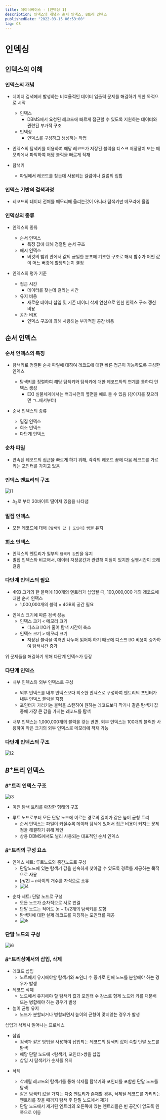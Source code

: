 ```yaml
---
title: 데이터베이스 - [인덱싱 1]
description: 인덱스의 개념과 순서 인덱스, B트리 인덱스
publishedDate: "2022-03-15 06:53:00"
tag: CS
---
```


# 인덱싱

## 인덱스의 이해

### 인덱스의 개념

- 데이터 검색에서 발생하는 비효율적인 데이터 입출력 문제를 해결하기 위한 목적으로 시작

  - 인덱스
    - DBMS에서 요청된 레코드에 빠르게 접근할 수 있도록 지원하는 데이터와 관련된 부가적 구조
  - 인덱싱
    - 인덱스를 구성하고 생성하는 작업

- 인덱스의 탐색키를 이용하여 해당 레코드가 저장된 블럭을 디스크 저장장치 또는 메모리에서 파악하여 해당 블럭을 빠르게 적재

- 탐색키
  - 파일에서 레코드를 찾는데 사용되는 컬럼이나 컬럼의 집합

### 인덱스 기반의 검색과정

- 레코드의 데이터 전체를 메모리에 올리는것이 아니라 탐색키만 메모리에 올림

### 인덱싱의 종류

- 인덱스의 종류

  - 순서 인덱스
    - 특정 값에 대해 정렬된 순서 구조
  - 해시 인덱스
    - 버킷의 범위 안에서 값의 균일한 분포에 기초한 구조로 해시 함수가 어떤 값이 어느 버킷에 할당되는지 결정

- 인덱스의 평가 기준
  - 접근 시간
    - 데이터를 찾는데 걸리는 시간
  - 유지 비용
    - 새로운 데이터 삽입 및 기존 데이터 삭제 연산으로 인한 인덱스 구조 갱신 비용
  - 공간 비용
    - 인덱스 구조에 의해 사용되는 부가적인 공간 비용

## 순서 인덱스

### 순서 인덱스의 특징

- 탐색키로 정렬된 순차 파일에 대하여 레코드에 대한 빠른 접근이 가능하도록 구성한 인덱스

  - 탐색키를 정렬하여 해당 탐색키와 탐색키에 대한 레코드와의 연계를 통하여 인덱스 생성
    - EX) 실물세계에서는 백과사전의 옆면을 예로 들 수 있음 (강아지를 찾으려면 ㄱ..에서부터)

- 순서 인덱스의 종류
  - 밀집 인덱스
  - 희소 인덱스
  - 다단계 인덱스

### 순차 파일

- 연속된 레코드의 접근을 빠르게 하기 위해, 각각의 레코드 끝에 다음 레코드를 가르키는 포인터를 가지고 있음

### 인덱스 엔트리의 구조

![i1](/images/posts/db-indexing/i1.png)

- $b_2$로 부터 30바이트 떨어져 있음을 나타냄

### 밀집 인덱스

- 모든 레코드에 대해 `[탐색키 값 | 포인터]` 쌍을 유지

### 희소 인덱스

- 인덱스의 엔트리가 일부의 `탐색키 값`만을 유지
- 밀집 인덱스와 비교해서, 데이터 저장공간과 관련해 이점이 있지만 실행시간이 오래걸림

### 다단계 인덱스의 필요

- 4KB 크기의 한 블럭에 100개의 엔트리가 삽입될 때, 100,000,000 개의 레코드에 대한 순서 인덱스
  - 1,000,000개의 블럭 = 4GB의 공간 필요

* 인덱스 크기에 따른 검색 성능
  - 인덱스 크기 < 메모리 크기
    - 디스크 I/O가 줄어 탐색 시간이 축소
  - 인덱스 크기 > 메모리 크기
    - 저장된 블럭을 여러번 나누어 읽어야 하기 때문에 디스크 I/O 비용이 증가하여 탐색시간 증가

위 문제들을 해결하기 위해 다단계 인덱스가 등장

### 다단계 인덱스

- 내부 인덱스와 외부 인덱스로 구성

  - 외부 인덱스를 내부 인덱스보다 희소한 인덱스로 구성하여 엔트리의 포인터가 내부 인덱스 블럭을 지칭
  - 포인터가 가리키는 블럭을 스캔하여 원하는 레코드보다 작거나 같은 탐색키 값 중에 가장 큰 값을 가지는 레코드를 탐색

- 내부 인덱스는 1,000,000개의 블럭을 갖는 반면, 외부 인덱스는 100개의 블럭만 사용하여 작은 크기의 외부 인덱스로 메모리에 적재 가능

### 다단계 인덱스의 구조

![i2](/images/posts/db-indexing/i2.png)

## $B^{+}$트리 인덱스

### $B^{+}$트리 인덱스 구조

![i3](/images/posts/db-indexing/i3.png)

- 이진 탐색 트리를 확장한 형태의 구조

* 루트 노드로부터 모든 단말 노드에 이르는 경로의 길이가 같은 높이 균형 트리
  - 순서 인덱스는 파일이 커질수록 데이터 탐색에 있어서 접근 비용이 커지는 문제점을 해결하기 위해 제안
  - 상용 DBMS에서도 널리 사용되는 대표적인 순서 인덱스

### $B^{+}$트리의 구성 요소

- 인덱스 세트: 루트노드와 중간노드로 구성
  - 단말노드에 있는 탐색키 값을 신속하게 찾아갈 수 있도록 경로를 제공하는 목적으로 사용
  - $[n/2]$ ~ $n$사이의 개수를 자식으로 소유
  - ![i4](/images/posts/db-indexing/i4.png)

* 순차 세트: 단말 노드로 구성
  - 모든 노드가 순차적으로 서로 연결
  - 단말 노드는 적어도 $(n-1)/2$개의 탐색키를 포함
  - 탐색키에 대한 실제 레코드를 지칭하는 포인터를 제공
  - ![i5](/images/posts/db-indexing/i5.png)

### 단말 노드의 구성

![i6](/images/posts/db-indexing/i6.png)

### $B^{+}$트리상에서의 삽입, 삭제

- 레코드 삽입
  - 노트에서 유지해야할 탐색키와 포인터 수 증가로 인해 노드를 분할해야 하는 경우가 발생
- 레코드 삭제
  - 노드에서 유지해야 할 탐색키 값과 포인터 수 감소로 형제 노드와 키를 재분배 또는 병합해야 하는 경우가 발생
- 높이 균형 유지
  - 노드가 분할되거나 병합되면서 높이의 균형이 맞지않는 경우가 발생

삽입과 삭제시 일어나는 프로세스

- 삽입
  - 검색과 같은 방법을 사용하여 삽입되는 레코드의 탐색키 값이 속할 단말 노드를 탐색
  - 해당 단말 노드에 <탐색키, 포인터>쌍을 삽입
  - 삽입 시 탐색키가 순서를 유지

* 삭제

  - 삭제될 레코드의 탐색키를 통해 삭제될 탐색키와 포인터를 포함한 단말 노드를 탐색
  - 같은 탐색키 값을 가지는 다중 엔트리가 존재할 경우, 삭제될 레코드를 가리키는 엔트리를 찾을 때까지 탐색 후 단말 노드에서 제거
  - 단말 노드에서 제거된 엔트리의 오른쪽에 있는 엔트리들은 빈 공간이 없도록 왼쪽으로 이동
